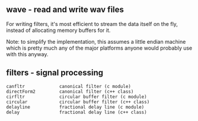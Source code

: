 wave - read and write wav files
----------------------------------
For writing filters, it's most efficient to stream the data itself on the fly,
instead of allocating memory buffers for it.

Note: to simplify the implementation, this assumes a little endian machine
which is pretty much any of the major platforms anyone would probably use
with this anyway.

filters - signal processing
---------------------------
    canfltr             canonical filter (c module)
    directForm2         canonical filter (c++ class)
    cirfltr             circular buffer filter (c module)
    circular            circular buffer filter (c++ class)
    delayline           fractional delay line (c module)
    delay               fractional delay line (c++ class)
